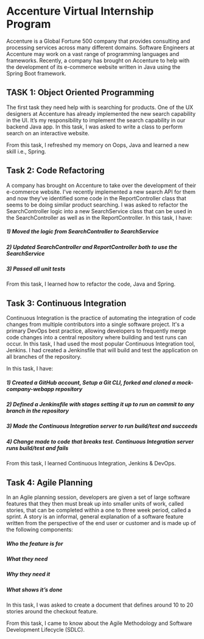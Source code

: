 # Accenture Virtual Internship Program

Accenture is a Global Fortune 500 company that provides consulting and processing services across many different domains. Software Engineers at Accenture may work on a vast range of programming languages and frameworks. Recently, a company has brought on Accenture to help with the development of its e-commerce website written in Java using the Spring Boot framework.

## TASK 1: Object Oriented Programming

The first task they need help with is searching for products.
One of the UX designers at Accenture has already implemented the new search capability in the UI. It’s my responsibility to implement the search capability in our backend Java app.
In this task, I was asked to write a class to perform search on an interactive website.

From this task, I refreshed my memory on Oops, Java and learned a new skill i.e., Spring.

## Task 2: Code Refactoring

A company has brought on Accenture to take over the development of their e-commerce website. I’ve recently implemented a new search API for them and now they’ve identified some code in the ReportController class that seems to be doing similar product searching. I was asked to refactor the SearchController logic into a new SearchService class that can be used in the SearchController as well as in the ReportController.
In this task, I have:
##### 1) Moved the logic from SearchController to SearchService
##### 2) Updated SearchController and ReportController both to use the SearchService
##### 3) Passed all unit tests

From this task, I learned how to refactor the code, Java and Spring.

## Task 3: Continuous Integration

Continuous Integration is the practice of automating the integration of code changes from multiple contributors into a single software project. It's a primary DevOps best practice, allowing developers to frequently merge code changes into a central repository where building and test runs can occur. In this task, I had used the most popular Continuous Integration tool, Jenkins. I had created a Jenkinsfile that will build and test the application on all branches of the repository.

In this task, I have:

##### 1) Created a GitHub account, Setup a Git CLI, forked and cloned a mock-company-webapp repository
##### 2) Defined a Jenkinsfile with stages setting it up to run on commit to any branch in the repository
##### 3) Made the Continuous Integration server to run build/test and succeeds
##### 4) Change made to code that breaks test. Continuous Integration server runs build/test and fails

From this task, I learned Continuous Integration, Jenkins & DevOps.

## Task 4: Agile Planning

In an Agile planning session, developers are given a set of large software features that they then must break up into smaller units of work, called stories, that can be completed within a one to three week period, called a sprint. A story is an informal, general explanation of a software feature written from the perspective of the end user or customer and is made up of the following components:

##### Who the feature is for
##### What they need
##### Why they need it
##### What shows it’s done

In this task, I was asked to create a document that defines around 10 to 20 stories around the checkout feature.

From this task, I came to know about the Agile Methodology and Software Development Lifecycle (SDLC).
